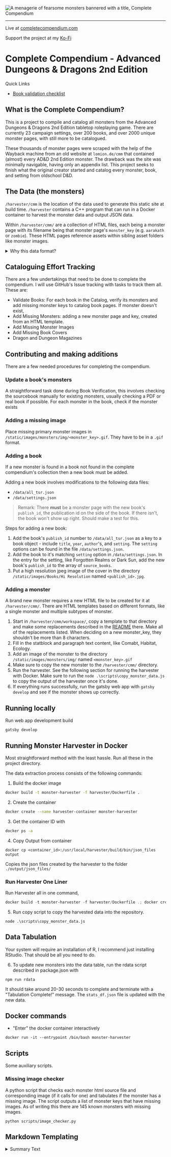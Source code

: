 
![A menagerie of fearsome monsters bannered with a title, Complete Compendium ](static/opengraph_banner.webp)

---

Live at [completecompendium.com](https://completecompendium.com)

Support the project at my [Ko-Fi](https://ko-fi.com/novicewizard)


# Complete Compendium - Advanced Dungeons & Dragons 2nd Edition

Quick Links

- [Book validation checklist](https://github.com/decheine/complete-compendium/issues/2)

## What is the Complete Compendium?

This is a project to compile and catalog all monsters from the Advanced Dungeons & Dragons 2nd Edition tabletop roleplaying game. There are currently 23 campaign settings, over 200 books, and over 2000 unique monster pages, with still more to be catalogued.

These thousands of monster pages were scraped with the help of the Wayback machine from an old website at `lomion.de/cmm` that contained (almost) every AD&D 2nd Edition monster. The drawback was the site was minimally navigable, having only an appendix list. This project seeks to finish what the original creator started and catalog every monster, book, and setting from oldschool D&D. 


## The Data (the monsters)


`/harvester/cmm` is the location of the data used to generate this static site at build time. `/harvester` contains a C++ program that can run in a Docker container to harvest the monster data and output JSON data. 

Within `/harvester/cmm/` are a collection of HTML files, each being a monster page with its filename being that monster page's `monster_key` (e.g. `aarakath` or `zombie`). These HTML pages reference assets within sibling asset folders like monster images.

<details>
 <summary>Why this data format?</summary>

I chose to keep these as HTML files so that these files are functional on their own with nothing other than a web browser. I explored several database options but ended up with simple JSON files and static site generation. 

</details>




## Cataloguing Effort Tracking

There are a few undertakings that need to be done to complete the compendium. I will use GitHub's Issue tracking with tasks to track them all. These are:
* Validate Books: For each book in the Catalog, verify its monsters and add missing monster keys to catalog book pages. If monster doesn't exist, 
*  Add Missing Monsters: adding a new monster page and key, created from an HTML template. 
*  Add Missing Monster Images
*  Add Missing Book Covers
*  Dragon and Dungeon Magazines

###


## Contributing and making additions 

There are a few needed procedures for completing the compendium. 

### Update a book's monsters

A straightforward task done during Book Verification, this involves checking the sourcebook manually for existing monsters, usually checking a PDF or real book if possible. For each monster in the book, check if the monster exists

### Adding a missing image

Place missing primary monster images in `/static/images/monsters/img/<monster_key>.gif`. They have to be in a `.gif` format.


### Adding a book

If a new monster is found in a book not found in the complete compendium's collection then a new book must be added.

Adding a new book involves modifications to the following data files:

* `/data/all_tsr.json`
* `/data/settings.json`

> Remark: There **must** be a monster page with the new book's `publish_id`, the publication id on the side of the book. If there isn't, the book won't show up right. Should make a test for this.

Steps for adding a new book:

1. Add the book's `publish_id` number to `/data/all_tsr.json` as a key to a book object - include `title`, `year`, `author`'s, and `setting`. The `setting` options can be found in the file `/data/settings.json`.
2. Add the book to it's matching `setting` option in `/data/settings.json`. In the entry for the setting, like Forgotten Realms or Dark Sun, add the new book's `publish_id` to the array of `source_books`.
3. Put a high resolution jpeg image of the cover in the directory `/static/images/Books/Hi Resolution` named `<publish_id>.jpg`.


### Adding a monster

A brand new monster requires a new HTML file to be created for it at `/harvester/cmm/`. There are HTML templates based on different formats, like a single monster and multiple subtypes of monster. 

1. Start in `/harvester/cmm/workspace/`, copy a template to that directory and make some replacements described in the [README](/harvester/cmm/workspace/README.md) there. Make all of the replacements listed. When deciding on a new monster_key, they shouldn't be more than 8 characters. 
2.  Fill in the statblock and paragraph text content, like Comabt, Habitat, Ecology.
3.  Add an image of the monster to the directory `/static/images/monsters/img/` named `<monster_key>.gif`
4.  Make sure to copy the new monster to the `/harvester/cmm/` directory.
5.  Run the harvester. See the following section for running the harvester with Docker. Make sure to run the `node .\scripts\copy_monster_data.js` to copy the output of the harvester once it's done. 
6.  If everything runs successfully, run the gatsby web app with `gatsby develop` and see if the monster shows up correctly.



## Running locally

Run web app development build

```
gatsby develop
```


## Running Monster Harvester in Docker

Most straightforward method with the least hassle. Run all these in the project directory.
 
The data extraction process consists of the following commands:

1. Build the docker image

```bash
docker build -t monster-harvester -f harvester/Dockerfile .
```




2. Create the container

```bash
docker create --name harvester-container monster-harvester
```

3. Get the container ID with


```bash
docker ps -a
```

4. Copy Output from container

```
docker cp <container_id>:/usr/local/harvester/build/bin/json_files output
```

Copies the json files created by the harvester to the folder `./output/json_files/`



### Run Harvester One Liner

Run Harvester all in one command,
```powershell
docker build -t monster-harvester -f harvester/Dockerfile .; docker create --name harvester-container monster-harvester; Foreach-Object { docker cp "harvester-container:/usr/local/harvester/build/bin/json_files" output }
```

5. Run copy script to copy the harvested data into the repository.

```
node .\scripts\copy_monster_data.js
```

## Data Tabulation

Your system will require an installation of R, I recommend just installing RStudio. That should be all you need to do.

6. To update new monsters into the data table, run the rdata script described in package.json with

```
npm run rdata
```

It should take around 20-30 seconds to complete and terminate with a "Tabulation Complete!" message. The `stats_df.json` file is updated with the new data.

## Docker commands


* "Enter" the docker container interactively
```
docker run -it --entrypoint /bin/bash monster-harvester
```

## Scripts

Some auxiliary scripts.

### Missing image checker

A python script that checks each monster html source file and corresponding image (if it calls for one) and tabulates if the monster has a missing image. The script outputs a list of monster keys that have missing images. As of writing this there are 145 known monsters with missing images.

```
python scripts/image_checker.py
```

## Markdown Templating

<details>
 <summary>Summary Text</summary>

The text here

</details>
